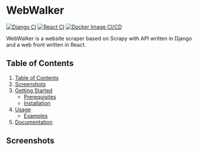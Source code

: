 WebWalker
=========
[![Django CI](https://github.com/Arkko002/PyWalker/actions/workflows/django.yml/badge.svg)](https://github.com/Arkko002/PyWalker/actions/workflows/django.yml)
[![React CI](https://github.com/Arkko002/PyWalker/actions/workflows/react.yml/badge.svg)](https://github.com/Arkko002/PyWalker/actions/workflows/react.yml)
[![Docker Image CI/CD](https://github.com/Arkko002/PyWalker/actions/workflows/docker-image.yml/badge.svg)](https://github.com/Arkko002/PyWalker/actions/workflows/docker-image.yml)

WebWalker is a website scraper based on Scrapy with API written in Django and a web front written in React.


## Table of Contents
1. [Table of Contents](#table-of-contents)
2. [Screenshots](#screenshots)
3. [Getting Started](#getting-started)
    * [Prerequisites](#prerequisites)
    * [Installation](#installation)
4. [Usage](#usage)
    * [Examples](#examples)
5. [Documentation](#documentation)


## Screenshots 